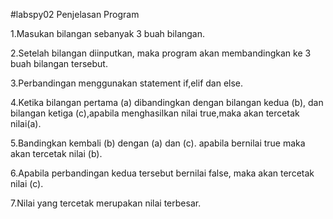 #labspy02 Penjelasan Program

1.Masukan bilangan sebanyak 3 buah bilangan.

2.Setelah bilangan diinputkan, maka program akan membandingkan ke 3 buah bilangan tersebut.

3.Perbandingan menggunakan statement if,elif dan else.

4.Ketika bilangan pertama (a) dibandingkan dengan bilangan kedua (b), dan bilangan ketiga (c),apabila menghasilkan nilai true,maka akan tercetak nilai(a).

5.Bandingkan kembali (b) dengan (a) dan (c). apabila bernilai true maka akan tercetak nilai (b).

6.Apabila perbandingan kedua tersebut bernilai false, maka akan tercetak nilai (c).

7.Nilai yang tercetak merupakan nilai terbesar.
